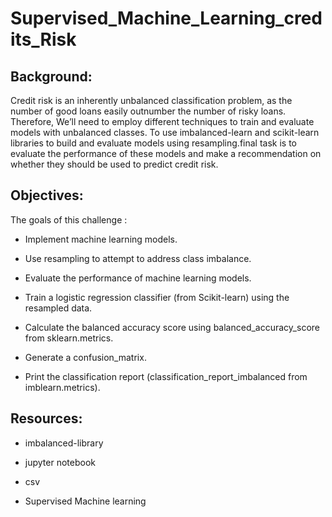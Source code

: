 # Supervised_Machine_Learning_credits_Risk


## Background:


Credit risk is an inherently unbalanced classification problem, as the number of good loans easily outnumber the number of risky loans. Therefore, We’ll need to employ different techniques to train and evaluate models with unbalanced classes. To use imbalanced-learn and scikit-learn libraries to build and evaluate models using resampling.final task is to evaluate the performance of these models and make a recommendation on whether they should be used to predict credit risk.


## Objectives:


The goals of this challenge :

*  Implement machine learning models.


*  Use resampling to attempt to address class imbalance.


*  Evaluate the performance of machine learning models.


*  Train a logistic regression classifier (from Scikit-learn) using the resampled data.


*  Calculate the balanced accuracy score using balanced_accuracy_score from sklearn.metrics.


*  Generate a confusion_matrix.


* Print the classification report (classification_report_imbalanced from imblearn.metrics).




## Resources:

*  imbalanced-library

*  jupyter notebook

*  csv

*  Supervised Machine learning




